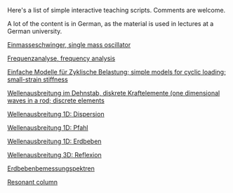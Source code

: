 Here's a list of simple interactive teaching scripts. Comments are welcome.

A lot of the content is in German, as the material is used in lectures at a German university.

[Einmasseschwinger, single mass oscillator](single_mass_oscillator.html)

[Frequenzanalyse, frequency analysis](frequency_analysis.html)

[Einfache Modelle für Zyklische Belastung; simple models for cyclic loading; small-strain stiffness](soil_model.html)

[Wellenausbreitung im Dehnstab, diskrete Kraftelemente (one dimensional waves in a rod; discrete elements](wave1d_discrete_elements.html)

[Wellenausbreitung 1D: Dispersion](wave1d_dispersion.html)

[Wellenausbreitung 1D: Pfahl](wave1d_pile.html)

[Wellenausbreitung 1D: Erdbeben](wave1d_earthquake.html)

[Wellenausbreitung 3D: Reflexion](wave3d_reflection.html)

[Erdbebenbemessungspektren](elastic_response_spectrum.html)

[Resonant column](resonant_column.html)
